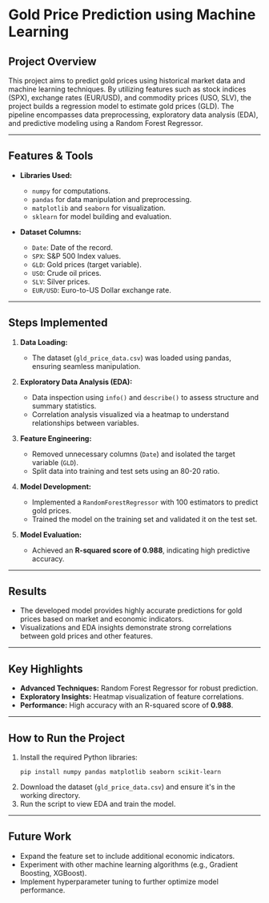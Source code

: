 # Gold Price Prediction using Machine Learning

## Project Overview
This project aims to predict gold prices using historical market data and machine learning techniques. By utilizing features such as stock indices (SPX), exchange rates (EUR/USD), and commodity prices (USO, SLV), the project builds a regression model to estimate gold prices (GLD). The pipeline encompasses data preprocessing, exploratory data analysis (EDA), and predictive modeling using a Random Forest Regressor.

---

## Features & Tools
- **Libraries Used:**
  - `numpy` for computations.
  - `pandas` for data manipulation and preprocessing.
  - `matplotlib` and `seaborn` for visualization.
  - `sklearn` for model building and evaluation.

- **Dataset Columns:**
  - `Date`: Date of the record.
  - `SPX`: S&P 500 Index values.
  - `GLD`: Gold prices (target variable).
  - `USO`: Crude oil prices.
  - `SLV`: Silver prices.
  - `EUR/USD`: Euro-to-US Dollar exchange rate.

---

## Steps Implemented
1. **Data Loading:**
   - The dataset (`gld_price_data.csv`) was loaded using pandas, ensuring seamless manipulation.

2. **Exploratory Data Analysis (EDA):**
   - Data inspection using `info()` and `describe()` to assess structure and summary statistics.
   - Correlation analysis visualized via a heatmap to understand relationships between variables.

3. **Feature Engineering:**
   - Removed unnecessary columns (`Date`) and isolated the target variable (`GLD`).
   - Split data into training and test sets using an 80-20 ratio.

4. **Model Development:**
   - Implemented a `RandomForestRegressor` with 100 estimators to predict gold prices.
   - Trained the model on the training set and validated it on the test set.

5. **Model Evaluation:**
   - Achieved an **R-squared score of 0.988**, indicating high predictive accuracy.

---

## Results
- The developed model provides highly accurate predictions for gold prices based on market and economic indicators.
- Visualizations and EDA insights demonstrate strong correlations between gold prices and other features.

---

## Key Highlights
- **Advanced Techniques:** Random Forest Regressor for robust prediction.
- **Exploratory Insights:** Heatmap visualization of feature correlations.
- **Performance:** High accuracy with an R-squared score of **0.988**.

---

## How to Run the Project
1. Install the required Python libraries:
   ```
   pip install numpy pandas matplotlib seaborn scikit-learn
   ```
2. Download the dataset (`gld_price_data.csv`) and ensure it's in the working directory.
3. Run the script to view EDA and train the model.

---

## Future Work
- Expand the feature set to include additional economic indicators.
- Experiment with other machine learning algorithms (e.g., Gradient Boosting, XGBoost).
- Implement hyperparameter tuning to further optimize model performance.
